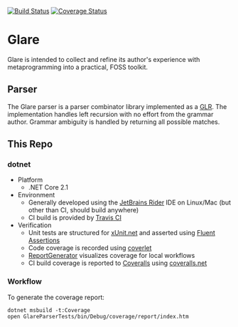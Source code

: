  [![Build Status](https://travis-ci.org/Aethon/glare.svg?branch=master)](https://travis-ci.org/Aethon/glare) [![Coverage Status](https://coveralls.io/repos/github/Aethon/glare/badge.svg?branch=master)](https://coveralls.io/github/Aethon/glare?branch=master)
# Glare
Glare is intended to collect and refine its author's experience with metaprogramming into a practical, FOSS toolkit.
## Parser
The Glare parser is a parser combinator library implemented as a [GLR](https://en.wikipedia.org/wiki/GLR_parser). The implementation handles left recursion with no effort from the grammar author. Grammar ambiguity is handled by returning all possible matches.

## This Repo

### dotnet
* Platform
  * .NET Core 2.1
* Environment
  * Generally developed using the [JetBrains Rider]() IDE on Linux/Mac (but other than CI, should build anywhere)
  * CI build is provided by [Travis CI](https://travis-ci.org/Aethon/glare)
* Verification
  * Unit tests are structured for [xUnit.net](https://xunit.github.io/) and asserted using [Fluent Assertions](https://fluentassertions.com/)
  * Code coverage is recorded using [coverlet](https://github.com/tonerdo/coverlet)
  * [ReportGenerator](https://github.com/danielpalme/ReportGenerator) visualizes coverage for local workflows
  * CI build coverage is reported to [Coveralls](https://coveralls.io/github/Aethon/glare) using [coveralls.net](https://github.com/csMACnz/coveralls.net)

### Workflow
To generate the coverage report:
```
dotnet msbuild -t:Coverage
open GlareParserTests/bin/Debug/coverage/report/index.htm
```
